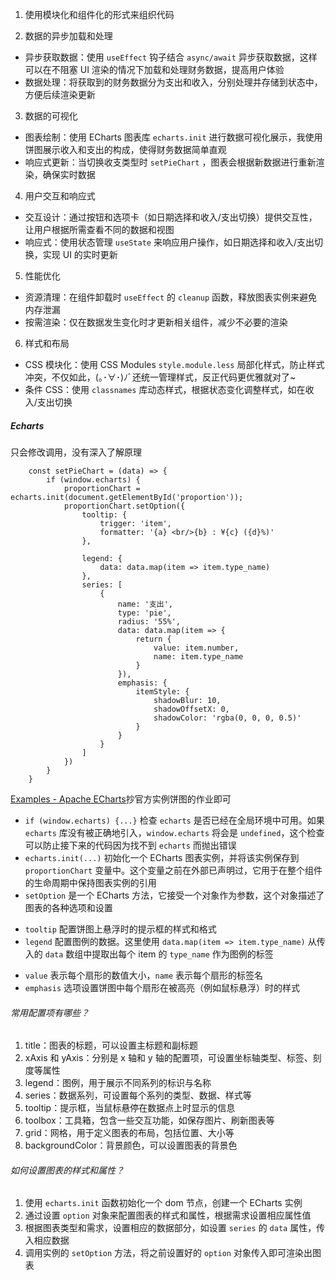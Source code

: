 1. 使用模块化和组件化的形式来组织代码

2. 数据的异步加载和处理

- 异步获取数据：使用 `useEffect` 钩子结合 `async/await` 异步获取数据，这样可以在不阻塞 UI 渲染的情况下加载和处理财务数据，提高用户体验
- 数据处理：将获取到的财务数据分为支出和收入，分别处理并存储到状态中，方便后续渲染更新

3. 数据的可视化

- 图表绘制：使用 ECharts 图表库 `echarts.init` 进行数据可视化展示，我使用饼图展示收入和支出的构成，使得财务数据简单直观
- 响应式更新：当切换收支类型时 `setPieChart` ，图表会根据新数据进行重新渲染，确保实时数据

4. 用户交互和响应式

- 交互设计：通过按钮和选项卡（如日期选择和收入/支出切换）提供交互性，让用户根据所需查看不同的数据和视图
- 响应式：使用状态管理 `useState` 来响应用户操作，如日期选择和收入/支出切换，实现 UI 的实时更新

5. 性能优化

- 资源清理：在组件卸载时 `useEffect` 的 `cleanup` 函数，释放图表实例来避免内存泄漏
- 按需渲染：仅在数据发生变化时才更新相关组件，减少不必要的渲染

6. 样式和布局

- CSS 模块化：使用 CSS Modules `style.module.less` 局部化样式，防止样式冲突，不仅如此，(｡･∀･)ﾉﾞ还统一管理样式，反正代码更优雅就对了~
- 条件 CSS：使用 `classnames` 库动态样式，根据状态变化调整样式，如在收入/支出切换

##### Echarts

只会修改调用，没有深入了解原理

```JSX
    const setPieChart = (data) => {
        if (window.echarts) {
            proportionChart = echarts.init(document.getElementById('proportion'));
            proportionChart.setOption({
                tooltip: {
                    trigger: 'item',
                    formatter: '{a} <br/>{b} : ¥{c} ({d}%)'
                },

                legend: {
                    data: data.map(item => item.type_name)
                },
                series: [
                    {
                        name: '支出',
                        type: 'pie',
                        radius: '55%',
                        data: data.map(item => {
                            return {
                                value: item.number,
                                name: item.type_name
                            }
                        }),
                        emphasis: {
                            itemStyle: {
                                shadowBlur: 10,
                                shadowOffsetX: 0,
                                shadowColor: 'rgba(0, 0, 0, 0.5)'
                            }
                        }
                    }
                ]
            })
        }
    }
```

[Examples - Apache ECharts](https://echarts.apache.org/examples/zh/editor.html?c=pie-simple)抄官方实例饼图的作业即可

- `if (window.echarts) {...}` 检查 `echarts` 是否已经在全局环境中可用。如果 `echarts` 库没有被正确地引入，`window.echarts` 将会是 `undefined`，这个检查可以防止接下来的代码因为找不到 `echarts` 而抛出错误
- `echarts.init(...)` 初始化一个 ECharts 图表实例，并将该实例保存到 `proportionChart` 变量中。这个变量之前在外部已声明过，它用于在整个组件的生命周期中保持图表实例的引用
- `setOption` 是一个 ECharts 方法，它接受一个对象作为参数，这个对象描述了图表的各种选项和设置

* `tooltip` 配置饼图上悬浮时的提示框的样式和格式
* `legend` 配置图例的数据。这里使用 `data.map(item => item.type_name)` 从传入的 `data` 数组中提取出每个 item 的 `type_name` 作为图例的标签

- `value` 表示每个扇形的数值大小，`name` 表示每个扇形的标签名
- `emphasis` 选项设置饼图中每个扇形在被高亮（例如鼠标悬浮）时的样式

###### 常用配置项有哪些？

1. title：图表的标题，可以设置主标题和副标题
2. xAxis 和 yAxis：分别是 x 轴和 y 轴的配置项，可设置坐标轴类型、标签、刻度等属性
3. legend：图例，用于展示不同系列的标识与名称
4. series：数据系列，可设置每个系列的类型、数据、样式等
5. tooltip：提示框，当鼠标悬停在数据点上时显示的信息
6. toolbox：工具箱，包含一些交互功能，如保存图片、刷新图表等
7. grid：网格，用于定义图表的布局，包括位置、大小等
8. backgroundColor：背景颜色，可以设置图表的背景色

###### 如何设置图表的样式和属性？

1. 使用 `echarts.init` 函数初始化一个 dom 节点，创建一个 ECharts 实例
2. 通过设置 `option` 对象来配置图表的样式和属性，根据需求设置相应属性值
3. 根据图表类型和需求，设置相应的数据部分，如设置 `series` 的 `data` 属性，传入相应数据
4. 调用实例的 `setOption` 方法，将之前设置好的 `option` 对象传入即可渲染出图表
